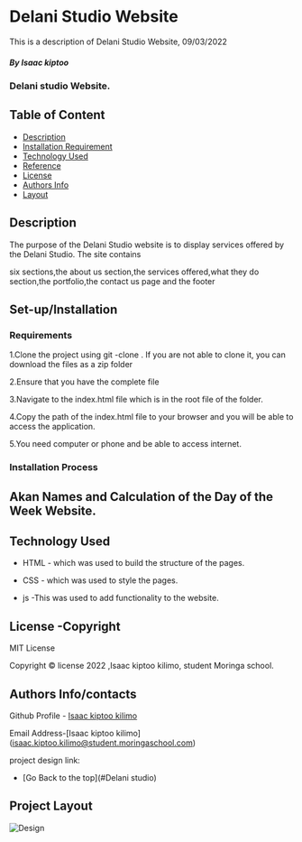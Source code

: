 # Delani Studio Website

<p>This is a description of Delani Studio Website, 09/03/2022</p>

##### By Isaac kiptoo
### Delani studio Website.


## Table of Content

+ [Description](#description)
+ [Installation Requirement](#set-up/Installation)
+ [Technology Used](#technology-used)
+ [Reference](#reference)
+ [License](#license-Copyright)
+ [Authors Info](#author-Info/contacts)
+ [Layout](#project-layout)

## Description
<p>The purpose of the Delani Studio website is to display services offered by the Delani Studio. The site contains

six sections,the about us section,the services offered,what they do section,the portfolio,the contact us page and the footer</p>

## Set-up/Installation 

### Requirements

1.Clone the project using git -clone . If you are not able to clone it, you can download the files as a zip folder

2.Ensure that you have the complete file

3.Navigate to the index.html file which is in the root file of the folder.

4.Copy the path of the index.html file to your browser and you will be able to access the application.

5.You need computer or phone and be able to access internet.


### Installation Process 

## Akan Names and Calculation of the Day of the Week Website.

## Technology Used
* HTML - which was used to build the structure of the pages.

* CSS - which was used to style the pages.

* js  -This was used to add functionality to the website.

## License -Copyright 

MIT License

Copyright © license 2022 ,Isaac kiptoo kilimo, student Moringa school.

## Authors Info/contacts

Github Profile - [Isaac kiptoo kilimo](https://github.com/Isaac-kiptoo-kilimo)

Email Address-[Isaac kiptoo kilimo] (isaac.kiptoo.kilimo@student.moringaschool.com)

project design link:


+ [Go Back to the top](#Delani studio)

## Project Layout

![Design](/images/project-layout.png)




